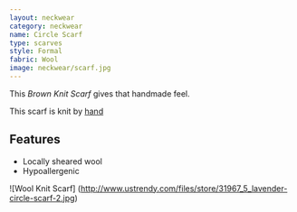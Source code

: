 ```yaml
---
layout: neckwear
category: neckwear
name: Circle Scarf
type: scarves
style: Formal
fabric: Wool
image: neckwear/scarf.jpg
---
```


This *Brown Knit Scarf* gives that handmade feel.

This scarf is knit by [hand](http://en.wikipedia.org/wiki/Knit)

## Features

- Locally sheared wool
- Hypoallergenic 

![Wool Knit Scarf] (http://www.ustrendy.com/files/store/31967_5_lavender-circle-scarf-2.jpg)

